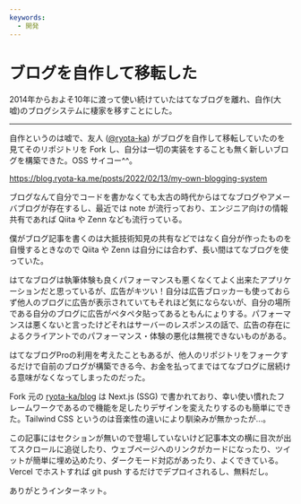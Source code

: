 ```yaml
---
keywords:
  - 開発
---
```


# ブログを自作して移転した

2014年からおよそ10年に渡って使い続けていたはてなブログを離れ、自作(大嘘)のブログシステムに棲家を移すことにした。

---

自作というのは嘘で、友人 ([@ryota-ka](https://x.com/ryotakameoka)) がブログを自作して移転していたのを見てそのリポジトリを Fork し、自分は一切の実装をすることも無く新しいブログを構築できた。OSS サイコー^^。

https://blog.ryota-ka.me/posts/2022/02/13/my-own-blogging-system

ブログなんて自分でコードを書かなくても太古の時代からはてなブログやアメーバブログが存在するし、最近では note が流行っており、エンジニア向けの情報共有であれば Qiita や Zenn なども流行っている。

僕がブログ記事を書くのは大抵技術知見の共有などではなく自分が作ったものを自慢するときなので Qiita や Zenn は自分には合わず、長い間はてなブログを使っていた。

はてなブログは執筆体験も良くパフォーマンスも悪くなくてよく出来たアプリケーションだと思っているが、広告がキツい！自分は広告ブロッカーも使っておらず他人のブログに広告が表示されていてもそれほど気にならないが、自分の場所である自分のブログに広告がペタペタ貼ってあるともんにょりする。パフォーマンスは悪くないと言ったけどそれはサーバーのレスポンスの話で、広告の存在によるクライアントでのパフォーマンス・体験の悪化は無視できないものがある。

はてなブログProの利用を考えたこともあるが、他人のリポジトリをフォークするだけで自前のブログが構築できる今、お金を払ってまではてなブログに居続ける意味がなくなってしまったのだった。

Fork 元の [ryota-ka/blog](https://github.com/ryota-ka/blog) は Next.js (SSG) で書かれており、幸い使い慣れたフレームワークであるので機能を足したりデザインを変えたりするのも簡単にできた。Tailwind CSS というのは音楽性の違いにより馴染みが無かったが...。

この記事にはセクションが無いので登場していないけど記事本文の横に目次が出てスクロールに追従したり、ウェブページへのリンクがカードになったり、ツイットが簡単に埋め込めたり、ダークモード対応があったり、よくできている。Vercel でホストすれば git push するだけでデプロイされるし、無料だし。

ありがとうインターネット。
